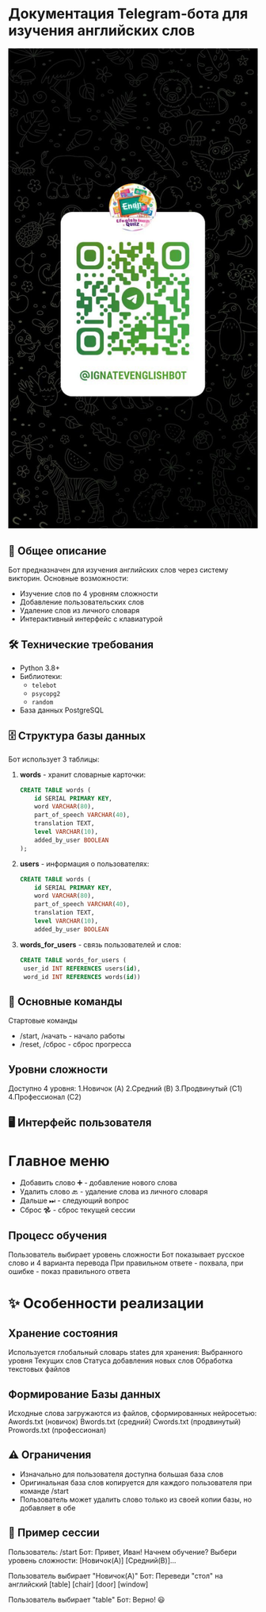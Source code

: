 # Документация Telegram-бота для изучения английских слов

![Ссылка на БОТ](/QR.jpg)

## 📌 Общее описание
Бот предназначен для изучения английских слов через систему викторин. Основные возможности:
- Изучение слов по 4 уровням сложности
- Добавление пользовательских слов
- Удаление слов из личного словаря
- Интерактивный интерфейс с клавиатурой

## 🛠 Технические требования
- Python 3.8+
- Библиотеки:
  - `telebot`
  - `psycopg2`
  - `random`
- База данных PostgreSQL

## 🗄 Структура базы данных
Бот использует 3 таблицы:

1. **words** - хранит словарные карточки:
   ```sql
   CREATE TABLE words (
       id SERIAL PRIMARY KEY,
       word VARCHAR(80),
       part_of_speech VARCHAR(40),
       translation TEXT,
       level VARCHAR(10),
       added_by_user BOOLEAN
   );
2. **users** - информация о пользователях:
   ```sql
   CREATE TABLE words (
       id SERIAL PRIMARY KEY,
       word VARCHAR(80),
       part_of_speech VARCHAR(40),
       translation TEXT,
       level VARCHAR(10),
       added_by_user BOOLEAN
3. **words_for_users** - связь пользователей и слов:
   ```sql
   CREATE TABLE words_for_users (
    user_id INT REFERENCES users(id),
    word_id INT REFERENCES words(id))

## 🚀 Основные команды
Стартовые команды
* /start, /начать - начало работы
* /reset, /сброс - сброс прогресса

## Уровни сложности
Доступно 4 уровня:
1.Новичок (A)
2.Средний (B)
3.Продвинутый (C1)
4.Профессионал (C2)

## 🖥 Интерфейс пользователя
# Главное меню
* Добавить слово ➕ - добавление нового слова
* Удалить слово 🔙 - удаление слова из личного словаря
* Дальше ⏭ - следующий вопрос
* Сброс 𖣘 - сброс текущей сессии

## Процесс обучения
Пользователь выбирает уровень сложности
Бот показывает русское слово и 4 варианта перевода
При правильном ответе - похвала, при ошибке - показ правильного ответа

# ✨ Особенности реализации
## Хранение состояния
Используется глобальный словарь states для хранения:
Выбранного уровня
Текущих слов
Статуса добавления новых слов
Обработка текстовых файлов

## Формирование Базы данных 
Исходные слова загружаются из файлов, сформированных нейросетью:
Awords.txt (новичок)
Bwords.txt (средний)
Cwords.txt (продвинутый)
Prowords.txt (профессионал)

## ⚠️ Ограничения
* Изначально для пользователя доступна большая база слов
* Оригинальная база слов копируется для каждого пользователя при команде /start
* Пользователь может удалить слово только из своей копии базы, но добавляет в обе

## 📝 Пример сессии
Пользователь: /start
Бот: Привет, Иван! Начнем обучение?
Выбери уровень сложности: [Новичок(A)] [Средний(B)]...

Пользователь выбирает "Новичок(A)"
Бот: Переведи "стол" на английский
[table] [chair] [door] [window]

Пользователь выбирает "table"
Бот: Верно! 😃

